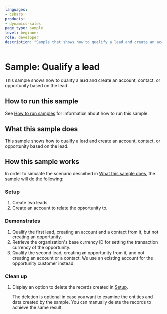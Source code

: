 ```yaml
---
languages:
- csharp
products:
- dynamics-sales
page_type: sample
level: beginner
role: developer
description: "Sample that shows how to qualify a lead and create an account, contact, or opportunity based on the lead in Dynamics 365 Sales."
---
```


# Sample: Qualify a lead

This sample shows how to qualify a lead and create an account, contact, or opportunity based on the lead.

## How to run this sample

See [How to run samples](https://github.com/microsoft/Dynamics365-Apps-Samples/blob/master/sales/README.md) for information about how to run this sample.

## What this sample does

This sample shows how to qualify a lead and create an account, contact, or opportunity based on the lead.

## How this sample works

In order to simulate the scenario described in [What this sample does](#what-this-sample-does), the sample will do the following:

### Setup

1. Create two leads.
2. Create an account to relate the opportunity to.

### Demonstrates

1. Qualify the first lead, creating an account and a contact from it, but not creating an opportunity.
2. Retrieve the organization's base currency ID for setting the transaction currency of the opportunity.
3. Qualify the second lead, creating an opportunity from it, and not creating an account or a contact. We use an existing account for the opportunity customer instead.

### Clean up

1. Display an option to delete the records created in [Setup](#setup).

    The deletion is optional in case you want to examine the entities and data created by the sample. You can manually delete the records to achieve the same result.
